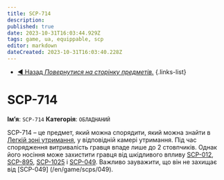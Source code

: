 ```yaml
---
title: SCP-714
description: 
published: true
date: 2023-10-31T16:03:44.929Z
tags: game, ua, equippable, scp
editor: markdown
dateCreated: 2023-10-31T16:03:40.228Z
---
```


- [:arrow_backward: Назад *Повернутися на сторінку предметів.*](/uk/game/items#items)
{.links-list}

# SCP-714

**Ім’я**: `SCP-714`
**Категорія**: `ОБЛАДНАНИЙ`

SCP-714 – це предмет, який можна спорядити, який можна знайти в [Легкій зоні утримання](/uk/game/rooms/lcz), у відповідній камері утримання. Під час спорядження витривалість гравця впаде лише до 2 стовпчиків. Однак його носіння може захистити гравця від шкідливого впливу [SCP-012](/uk/game/scps/012), [SCP-895](/uk/game/rooms/895), [SCP-1025]( /uk/game/scps/1025) і [SCP-049](/uk/game/scps/049). Важливо зауважити, що він не захищає від [SCP-049] (/en/game/scps/049).